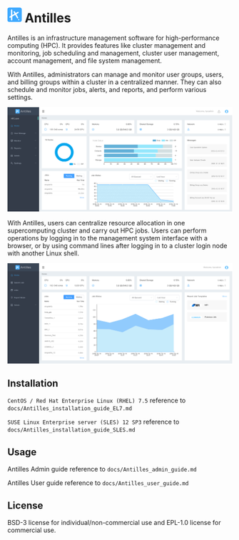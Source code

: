 # <img src="img/antilles.png"> Antilles

Antilles is an infrastructure management software for high-performance computing (HPC). It provides features like cluster management and monitoring, job scheduling and management, cluster user management, account management, and file system management.

With Antilles, administrators can manage and monitor user groups, users, and billing groups within a cluster in a centralized manner. They can also schedule and monitor jobs, alerts, and reports, and perform various settings.

<img src="img/home_admin.jpg">

With Antilles, users can centralize resource allocation in one supercomputing cluster and carry out HPC jobs. Users can perform operations by logging in to the management system interface with a browser, or by using command lines after logging in to a cluster login node with another Linux shell.

<img src="img/home_user.jpg">

## Installation

`CentOS / Red Hat Enterprise Linux (RHEL) 7.5` reference to `docs/Antilles_installation_guide_EL7.md`

`SUSE Linux Enterprise server (SLES) 12 SP3` reference to `docs/Antilles_installation_guide_SLES.md`

## Usage

Antilles Admin guide reference to `docs/Antilles_admin_guide.md`

Antilles User guide reference to `docs/Antilles_user_guide.md`

## License

BSD-3 license for individual/non-commercial use and EPL-1.0 license for commercial use.
